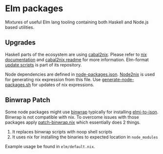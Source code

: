 # Elm packages

Mixtures of useful Elm lang tooling containing both Haskell and Node.js based utilities.

## Upgrades

Haskell parts of the ecosystem are using [cabal2nix](https://github.com/NixOS/cabal2nix).
Please refer to [nix documentation](https://nixos.org/nixpkgs/manual/#how-to-create-nix-builds-for-your-own-private-haskell-packages)
and [cabal2nix readme](https://github.com/NixOS/cabal2nix#readme) for more information. Elm-format [update scripts](https://github.com/avh4/elm-format/tree/master/package/nix)
is part of its repository.

Node dependencies are defined in [node-packages.json](node/node-packages.json).
[Node2nix](https://github.com/svanderburg/node2nix) is used for generating nix expression
from this file. Use [generate-node-packages.sh](node/generate-node-packages.sh) for updates of nix expressions.

## Binwrap Patch

Some node packages might use [binwrap](https://github.com/avh4/binwrap) typically for installing
[elmi-to-json](https://github.com/stoeffel/elmi-to-json). Binwrap is not compatible with nix.
To overcome issues with those packages apply [patch-binwrap.nix](../lib/default.nix) which essentially does 2 things.

1. It replaces binwrap scripts with noop shell scripts
2. It uses nix for installing the binaries to expected location in `node_modules`

Example usage be found in `elm/default.nix`.
